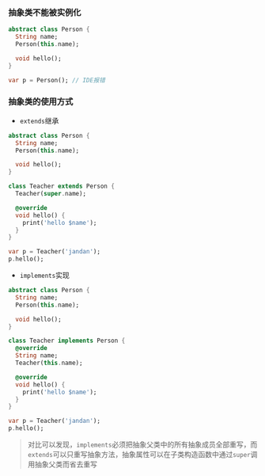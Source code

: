 ### 抽象类不能被实例化

```dart
abstract class Person {
  String name;
  Person(this.name);

  void hello();
}

var p = Person(); // IDE报错
```

### 抽象类的使用方式

- `extends`继承

```dart
abstract class Person {
  String name;
  Person(this.name);

  void hello();
}

class Teacher extends Person {
  Teacher(super.name);

  @override
  void hello() {
    print('hello $name');
  }
}

var p = Teacher('jandan');
p.hello();
```

- `implements`实现

```dart
abstract class Person {
  String name;
  Person(this.name);

  void hello();
}

class Teacher implements Person {
  @override
  String name;
  Teacher(this.name);

  @override
  void hello() {
    print('hello $name');
  }
}

var p = Teacher('jandan');
p.hello();
```

> 对比可以发现，`implements`必须把抽象父类中的所有抽象成员全部重写，而`extends`可以只重写抽象方法，抽象属性可以在子类构造函数中通过`super`调用抽象父类而省去重写
